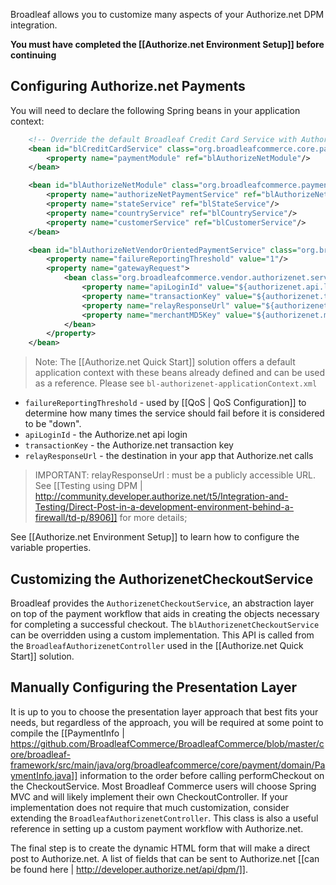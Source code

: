 Broadleaf allows you to customize many aspects of your Authorize.net DPM integration.

**You must have completed the [[Authorize.net Environment Setup]] before continuing**

## Configuring Authorize.net Payments

You will need to declare the following Spring beans in your application context:

```xml
    <!-- Override the default Broadleaf Credit Card Service with Authorize.net -->
    <bean id="blCreditCardService" class="org.broadleafcommerce.core.payment.service.PaymentServiceImpl">
        <property name="paymentModule" ref="blAuthorizeNetModule"/>
    </bean>

    <bean id="blAuthorizeNetModule" class="org.broadleafcommerce.payment.service.module.AuthorizeNetPaymentModule">
        <property name="authorizeNetPaymentService" ref="blAuthorizeNetVendorOrientedPaymentService"/>
        <property name="stateService" ref="blStateService"/>
        <property name="countryService" ref="blCountryService"/>
        <property name="customerService" ref="blCustomerService"/>
    </bean>

    <bean id="blAuthorizeNetVendorOrientedPaymentService" class="org.broadleafcommerce.vendor.authorizenet.service.payment.AuthorizeNetPaymentServiceImpl">
        <property name="failureReportingThreshold" value="1"/>
        <property name="gatewayRequest">
            <bean class="org.broadleafcommerce.vendor.authorizenet.service.payment.AuthorizeNetGatewayRequestImpl">
                <property name="apiLoginId" value="${authorizenet.api.login.id}"/>
                <property name="transactionKey" value="${authorizenet.transaction.key}"/>
                <property name="relayResponseUrl" value="${authorizenet.relay.response.url}"/>
                <property name="merchantMD5Key" value="${authorizenet.merchant.md5.key}"/>
            </bean>
        </property>
    </bean>
```
> Note: The [[Authorize.net Quick Start]] solution offers a default application context with these beans already defined and can be used as a reference. Please see `bl-authorizenet-applicationContext.xml`

* `failureReportingThreshold` - used by [[QoS | QoS Configuration]] to determine how many times the service should fail before it is considered to be "down".
* `apiLoginId` - the Authorize.net api login
* `transactionKey` - the Authorize.net transaction key
* `relayResponseUrl` - the destination in your app that Authorize.net calls

> IMPORTANT: relayResponseUrl : must be a publicly accessible URL. See [[Testing using DPM | http://community.developer.authorize.net/t5/Integration-and-Testing/Direct-Post-in-a-development-environment-behind-a-firewall/td-p/8906]] for more details;

See [[Authorize.net Environment Setup]] to learn how to configure the variable properties.

## Customizing the AuthorizenetCheckoutService

Broadleaf provides the `AuthorizenetCheckoutService`, an abstraction layer on top of the payment workflow that aids in creating
the objects necessary for completing a successful checkout. The `blAuthorizenetCheckoutService` can be overridden using a custom implementation.
This API is called from the `BroadleafAuthorizenetController` used in the [[Authorize.net Quick Start]] solution.

## Manually Configuring the Presentation Layer

It is up to you to choose the presentation layer approach that best fits your needs, but regardless of the approach, 
you will be required at some point to compile the [[PaymentInfo | https://github.com/BroadleafCommerce/BroadleafCommerce/blob/master/core/broadleaf-framework/src/main/java/org/broadleafcommerce/core/payment/domain/PaymentInfo.java]] information 
to the order before calling performCheckout on the CheckoutService. 
Most Broadleaf Commerce users will choose Spring MVC and will likely implement their own CheckoutController. 
If your implementation does not require that much customization, consider extending the `BroadleafAuthorizenetController`.
This class is also a useful reference in setting up a custom payment workflow with Authorize.net.

The final step is to create the dynamic HTML form that will make a direct post to Authorize.net.
A list of fields that can be sent to Authorize.net [[can be found here | http://developer.authorize.net/api/dpm/]].